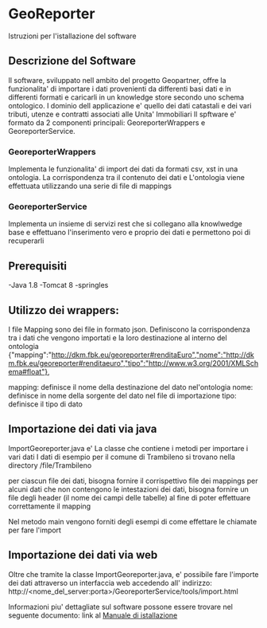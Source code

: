 # GeoReporter
Istruzioni per l'istallazione del software

## Descrizione del Software
Il software, sviluppato nell ambito del progetto Geopartner, offre la funzionalita' di importare i dati provenienti da differenti basi dati e in differenti formati e caricarli in un knowledge store secondo uno schema ontologico.
I dominio dell applicazione e' quello dei dati catastali e dei vari tributi, utenze e contratti associati alle Unita' Immobiliari
Il spftware e' formato da 2 componenti principali: GeoreporterWrappers e GeoreporterService.

### GeoreporterWrappers
Implementa le funzionalita' di import dei dati da formati csv,  xst in una ontologia. La corrispondenza tra il contenuto dei dati e L'ontologia viene effettuata utilizzando una serie di file di mappings

### GeoreporterService
Implementa un insieme di servizi rest che si collegano alla knowlwedge base e effettuano l'inserimento vero e proprio dei dati e permettono poi di recuperarli 


## Prerequisiti

-Java 1.8
-Tomcat 8
-springles

## Utilizzo dei wrappers:
I file Mapping sono dei file in formato json.
Definiscono la corrispondenza tra i dati che vengono importati e la loro destinazione al interno del ontologia
{"mapping":"http://dkm.fbk.eu/georeporter#renditaEuro","nome":"http://dkm.fbk.eu/georeporter#renditaeuro","tipo":"http://www.w3.org/2001/XMLSchema#float"},

mapping: definisce il nome della destinazione del dato nel'ontologia
nome: definisce in nome della sorgente del dato nel file di importazione
tipo: definisce il tipo di dato

## Importazione dei dati via java
ImportGeoreporter.java e' La classe che contiene i metodi per importare i vari dati
I dati di esempio  per il comune di Trambileno si trovano nella directory
/file/Trambileno

per ciascun file dei dati, bisogna fornire il corrispettivo file dei mappings
per alcuni dati che non contengono le intestazioni dei dati, bisogna fornire un file degli header (il nome dei campi delle tabelle) al fine di poter effettuare correttamente il mapping

Nel metodo main vengono forniti degli esempi di come effettare le chiamate per fare l'import

## Importazione dei dati via web
Oltre che tramite la classe ImportGeoreporter.java, e' possibile fare l'importe dei dati attraverso un interfaccia web accedendo all' indirizzo:
http://<nome_del_server:porta>/GeoreporterService/tools/import.html

Informazioni piu' dettagliate sul software possone essere trovare nel seguente documento:
link al [Manuale di istallazione](https://docs.google.com/document/d/1OHoRJwT-uBXXvKavwfqAKlDdgckw85ixRX99mn5Kvmk/edit?usp=sharing)



